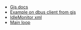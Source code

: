 * [Gjs docs](https://gjs-docs.gnome.org/)
* [Example on dbus client from gjs](https://wiki.gnome.org/Gjs/Examples/DBusClient)
* [IdleMonitor xml](https://gitlab.gnome.org/GNOME/mutter/blob/master/src/org.gnome.Mutter.IdleMonitor.xml)
* [Main loop](https://stackoverflow.com/questions/47753865/asynchronous-code-in-gjs-exit-before-the-callback-get-called)
